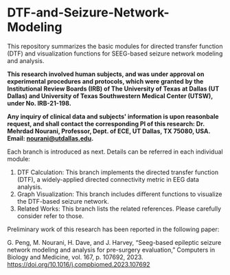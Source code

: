 # DTF-and-Seizure-Network-Modeling
This repository summarizes the basic modules for directed transfer function (DTF) and visualization functions for SEEG-based seizure network modeling and analysis. 

**This research involved human subjects, and was under approval on experimental procedures and protocols, which were granted by the Institutional
Review Boards (IRB) of The University of Texas at Dallas (UT Dallas) and University of Texas Southwestern Medical Center (UTSW), under No. IRB-21-198.**

**Any inquiry of clinical data and subjects' information is upon reasonbale request, and shall contact the corresponding PI of this research: 
Dr. Mehrdad Nourani, Professor, Dept. of ECE, UT Dallas, TX 75080, USA. Email: nourani@utdallas.edu.**

Each branch is introduced as next. Details can be referred in each individual module:
1. DTF Calculation: This branch implements the directed transfer function (DTF), a widely-applied directed connectivity metric in EEG data analysis.
2. Graph Visualization: This branch includes different functions to visualize the DTF-based seizure network.
3. Related Works: This branch lists the related references. Please carefully consider refer to those.

Preliminary work of this research has been reported in the following paper:

G. Peng, M. Nourani, H. Dave, and J. Harvey, “Seeg-based epileptic seizure network modeling and analysis for pre-surgery evaluation,” Computers in Biology and Medicine, vol. 167, p. 107692, 2023. https://doi.org/10.1016/j.compbiomed.2023.107692
